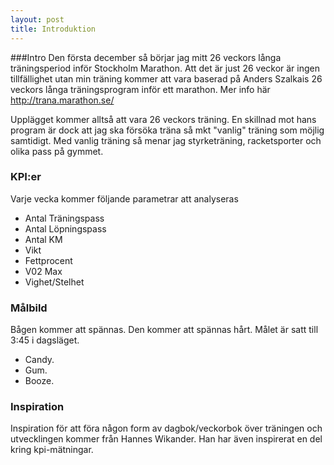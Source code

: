 ```yaml
---
layout: post
title: Introduktion
---
```


###Intro
Den första december så börjar jag mitt 26 veckors långa träningsperiod inför Stockholm Marathon. Att det är just 26 veckor är ingen tillfällighet utan min träning kommer att vara baserad på Anders Szalkais 26 veckors långa träningsprogram inför ett marathon. Mer info här <a href="http://trana.marathon.se/">http://trana.marathon.se/</a>

Upplägget kommer alltså att vara 26 veckors träning. En skillnad mot hans program är dock att jag ska försöka träna så mkt "vanlig" träning som möjlig samtidigt. Med vanlig träning så menar jag styrketräning, racketsporter och olika pass på gymmet. 

### KPI:er

Varje vecka kommer följande parametrar att analyseras
-  Antal Träningspass
-  Antal Löpningspass
-  Antal KM
-  Vikt
-  Fettprocent
-  V02 Max
-  Vighet/Stelhet


### Målbild
Bågen kommer att spännas. Den kommer att spännas hårt. Målet är satt till 3:45 i dagsläget. 


+   Candy.
+   Gum.
+   Booze.

### Inspiration
Inspiration för att föra någon form av dagbok/veckorbok över träningen och utvecklingen kommer från Hannes Wikander. Han har även inspirerat en del kring kpi-mätningar. 



